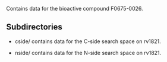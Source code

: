 Contains data for the bioactive compound F0675-0026.

## Subdirectories

- cside/ contains data for the C-side search space on rv1821.

- nside/ contains data for the N-side search space on rv1821.

